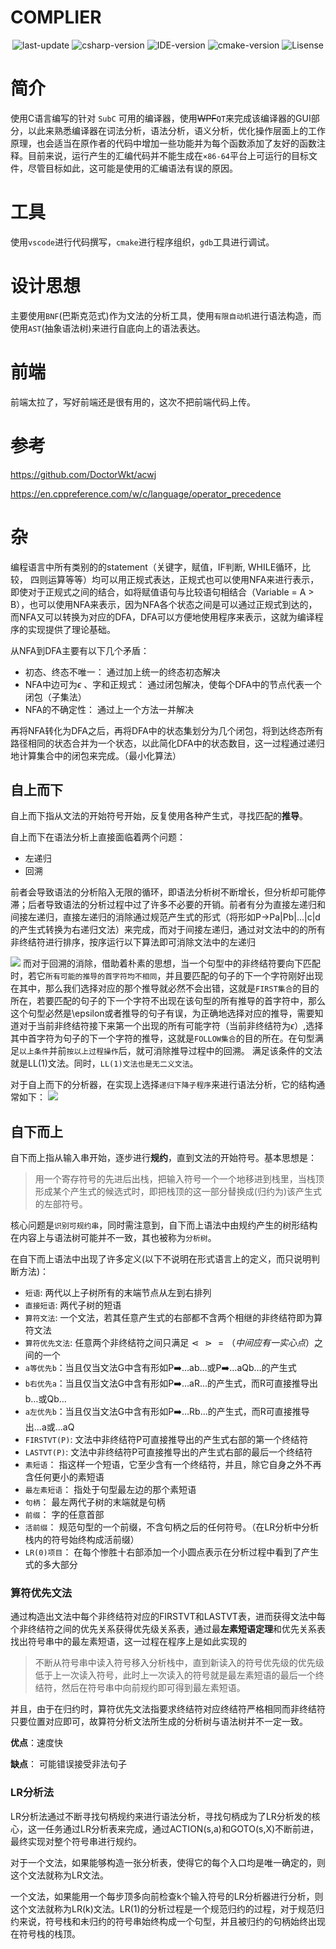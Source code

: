 <!--
 * @Descriptions: 
 * @Author: Junhui Luo
 * @Blog: https://luojunhui1.github.io/
 * @Date: 2021-06-05 15:45:23
 * @LastEditTime: 2021-06-12 17:31:41
-->
# COMPLIER
<p align="center">
    <img alt="last-update" src="https://img.shields.io/github/last-commit/luojunhui1/complier?label=Code%20Update&logo=visual-studio-code"></img>
    <img alt="csharp-version" src="https://img.shields.io/badge/C%23-8.0-blue.svg"></img>
    <img alt="IDE-version" src="https://img.shields.io/badge/IDE-vs2019-blue.svg"></img>
    <img alt="cmake-version" src="https://img.shields.io/badge/CMake-3.17.3-blue.svg"></img>
    <img alt="Lisense" src="https://img.shields.io/badge/Lisense-GPL3-green.svg"></img>
</p>

# 简介
使用C语言编写的针对 `SubC` 可用的编译器，使用~~WPF~~`QT`来完成该编译器的GUI部分，以此来熟悉编译器在词法分析，语法分析，语义分析，优化操作层面上的工作原理，也会适当在原作者的代码中增加一些功能并为每个函数添加了友好的函数注释。目前来说，运行产生的汇编代码并不能生成在`×86-64`平台上可运行的目标文件，尽管目标如此，这可能是使用的汇编语法有误的原因。

# 工具
使用`vscode`进行代码撰写，`cmake`进行程序组织，`gdb`工具进行调试。

# 设计思想
主要使用`BNF`(巴斯克范式)作为文法的分析工具，使用`有限自动机`进行语法构造，而使用`AST`(抽象语法树)来进行自底向上的语法表达。

# 前端
前端太拉了，写好前端还是很有用的，这次不把前端代码上传。

# 参考
https://github.com/DoctorWkt/acwj 

https://en.cppreference.com/w/c/language/operator_precedence

# 杂
编程语言中所有类别的的statement（关键字，赋值，IF判断, WHILE循环，比较， 四则运算等等）均可以用正规式表达，正规式也可以使用NFA来进行表示，即使对于正规式之间的结合，如将赋值语句与比较语句相结合（Variable = A > B），也可以使用NFA来表示，因为NFA各个状态之间是可以通过正规式到达的，而NFA又可以转换为对应的DFA，DFA可以方便地使用程序来表示，这就为编译程序的实现提供了理论基础。

从NFA到DFA主要有以下几个矛盾：
- 初态、终态不唯一： 通过加上统一的终态初态解决
- NFA中边可为$\epsilon$ 、字和正规式： 通过闭包解决，使每个DFA中的节点代表一个闭包（子集法）
- NFA的不确定性： 通过上一个方法一并解决

再将NFA转化为DFA之后，再将DFA中的状态集划分为几个闭包，将到达终态所有路径相同的状态合并为一个状态，以此简化DFA中的状态数目，这一过程通过递归地计算集合中的闭包来完成。（最小化算法）

## 自上而下
自上而下指从文法的开始符号开始，反复使用各种产生式，寻找匹配的**推导**。

自上而下在语法分析上直接面临着两个问题：
- 左递归
- 回溯

前者会导致语法的分析陷入无限的循环，即语法分析树不断增长，但分析却可能停滞；后者导致语法的分析过程中过了许多不必要的开销。前者有分为直接左递归和间接左递归，直接左递归的消除通过规范产生式的形式（将形如P->Pa|Pb|...|c|d的产生式转换为右递归文法）来完成，而对于间接左递归，通过对文法中的的所有非终结符进行排序，按序运行以下算法即可消除文法中的左递归

![](https://cdn.jsdelivr.net/gh/luojunhui1/BlogPicture/Windows/20210609171151.png)
而对于回溯的消除，借助着朴素的思想，当一个句型中的非终结符要向下匹配时，若它`所有可能的推导的首字符均不相同`，并且要匹配的句子的下一个字符刚好出现在其中，那么我们选择对应的那个推导就必然不会出错，这就是`FIRST集合`的目的所在，若要匹配的句子的下一个字符不出现在该句型的所有推导的首字符中，那么这个句型必然是\epsilon或者推导的句子有误，为正确地选择对应的推导，需要知道对于当前非终结符接下来第一个出现的所有可能字符（当前非终结符为$\epsilon$）,选择其中首字符为句子的下一个字符的推导，这就是`FOLLOW集合`的目的所在。在句型满足`以上条件`并前`按以上过程操作`后，就可消除推导过程中的回溯。
满足该条件的文法就是LL(1)文法。同时，`LL(1)文法也是无二义文法`。

对于自上而下的分析器，在实现上选择`递归下降子程序`来进行语法分析，它的结构通常如下：
![](https://cdn.jsdelivr.net/gh/luojunhui1/BlogPicture/Windows/20210609180122.png)

## 自下而上
自下而上指从输入串开始，逐步进行**规约**，直到文法的开始符号。基本思想是：

> 用一个寄存符号的先进后出栈，把输入符号一个一个地移进到栈里，当栈顶形成某个产生式的候选式时，即把栈顶的这一部分替换成(归约为)该产生式的左部符号。

核心问题是`识别可规约串`，同时需注意到，自下而上语法中由规约产生的树形结构在内容上与语法树可能并不一致，其也被称为`分析树`。

在自下而上语法中出现了许多定义(以下不说明在形式语言上的定义，而只说明判断方法)：

-  `短语`: 两代以上子树所有的末端节点从左到右排列
-  `直接短语`: 两代子树的短语
-  `算符文法`: 一个文法，若其任意产生式的右部都不含两个相继的非终结符即为算符文法
-  `算符优先文法`: 任意两个非终结符之间只满足$\lessdot \gtrdot =（中间应有一实心点）$之间的一个
- `a等优先b`：当且仅当文法G中含有形如P:arrow_right:…ab…或P:arrow_right:…aQb…的产生式
- `b右优先a`：当且仅当文法G中含有形如P:arrow_right:…aR…的产生式，而R可直接推导出b…或Qb…
- `a左优先b`：当且仅当文法G中含有形如P:arrow_right:…Rb…的产生式，而R可直接推导出…a或…aQ
- `FIRSTVT(P)`:  文法中非终结符P可直接推导出的产生式右部的第一个终结符
-  `LASTVT(P)`:  文法中非终结符P可直接推导出的产生式右部的最后一个终结符
-  `素短语`： 指这样一个短语，它至少含有一个终结符，并且，除它自身之外不再含任何更小的素短语
-  `最左素短语`： 指处于句型最左边的那个素短语
-  `句柄`： 最左两代子树的末端就是句柄
- `前缀`： 字的任意首部
- `活前缀`： 规范句型的一个前缀，不含句柄之后的任何符号。（在LR分析中分析栈内的符号始终构成活前缀）
- `LR(0)项目`： 在每个惨胜十右部添加一个小圆点表示在分析过程中看到了产生式的多大部分


### 算符优先文法

通过构造出文法中每个非终结符对应的FIRSTVT和LASTVT表，进而获得文法中每个非终结符之间的优先关系获得优先级关系表，通过最**左素短语定理**和优先关系表找出符号串中的最左素短语，这一过程在程序上是如此实现的

> 不断从符号串中读入符号移入分析栈中，直到新读入的符号优先级的优先级低于上一次读入符号，此时上一次读入的符号就是最左素短语的最后一个终结符，然后在符号串中向前规约即可得到最左素短语。

并且，由于在归约时，算符优先文法指要求终结符对应终结符严格相同而非终结符只要位置对应即可，故算符分析文法所生成的分析树与语法树并不一定一致。

**优点**：速度快

**缺点**： 可能错误接受非法句子 

### LR分析法

LR分析法通过不断寻找句柄规约来进行语法分析，寻找句柄成为了LR分析发的核心，这一任务通过LR分析表来完成，通过ACTION(s,a)和GOTO(s,X)不断前进，最终实现对整个符号串进行规约。

对于一个文法，如果能够构造一张分析表，使得它的每个入口均是唯一确定的，则这个文法就称为LR文法。

一个文法，如果能用一个每步顶多向前检查k个输入符号的LR分析器进行分析，则这个文法就称为LR(k)文法。LR(1)的分析过程是一个规范归约的过程，对于规范归约来说，符号栈和未归约的符号串始终构成一个句型，并且被归约的句柄始终出现在符号栈的栈顶。

